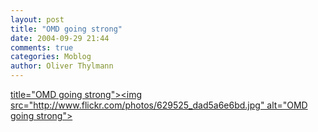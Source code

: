 ```yaml
---
layout: post
title: "OMD going strong"
date: 2004-09-29 21:44
comments: true
categories: Moblog
author: Oliver Thylmann
---
```



[ title=&quot;OMD going strong&quot;&gt;&lt;img src=&quot;http://www.flickr.com/photos/629525_dad5a6e6bd.jpg&quot; alt=&quot;OMD going strong&quot;&gt;](http://www.flickr.com/photos/oliver/629525/)


